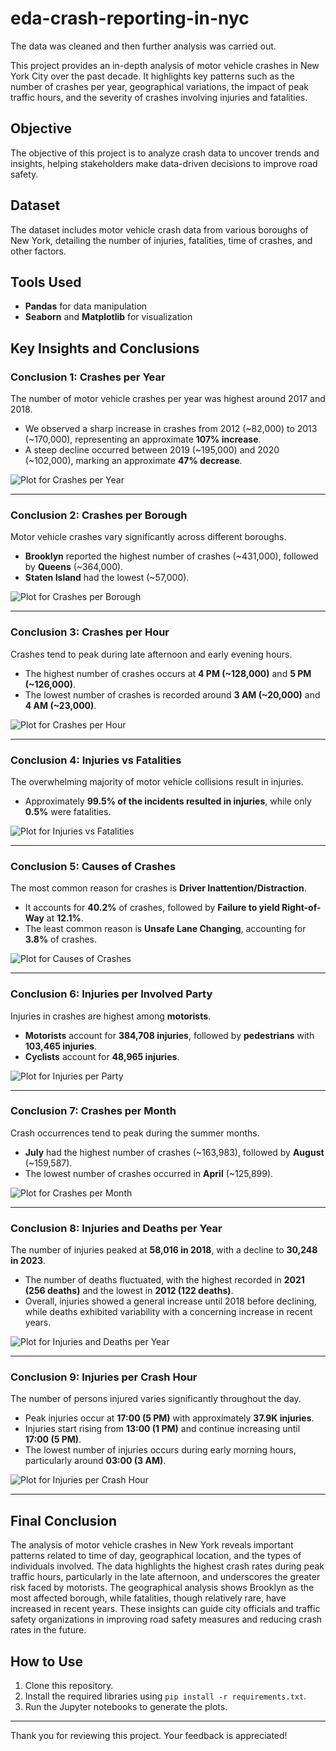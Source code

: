# eda-crash-reporting-in-nyc
The data was cleaned and then further analysis was carried out.

This project provides an in-depth analysis of motor vehicle crashes in New York City over the past decade. It highlights key patterns such as the number of crashes per year, geographical variations, the impact of peak traffic hours, and the severity of crashes involving injuries and fatalities.

## Objective

The objective of this project is to analyze crash data to uncover trends and insights, helping stakeholders make data-driven decisions to improve road safety.

## Dataset

The dataset includes motor vehicle crash data from various boroughs of New York, detailing the number of injuries, fatalities, time of crashes, and other factors.

## Tools Used

- **Pandas** for data manipulation
- **Seaborn** and **Matplotlib** for visualization

## Key Insights and Conclusions

### Conclusion 1: Crashes per Year
The number of motor vehicle crashes per year was highest around 2017 and 2018.

- We observed a sharp increase in crashes from 2012 (~82,000) to 2013 (~170,000), representing an approximate **107% increase**.
- A steep decline occurred between 2019 (~195,000) and 2020 (~102,000), marking an approximate **47% decrease**.

![Plot for Crashes per Year](/result_plots/crashes_per_year.png)

---

### Conclusion 2: Crashes per Borough
Motor vehicle crashes vary significantly across different boroughs.

- **Brooklyn** reported the highest number of crashes (~431,000), followed by **Queens** (~364,000). 
- **Staten Island** had the lowest (~57,000).

![Plot for Crashes per Borough](/result_plots/crashes_per_borough.png)

---

### Conclusion 3: Crashes per Hour
Crashes tend to peak during late afternoon and early evening hours.

- The highest number of crashes occurs at **4 PM (~128,000)** and **5 PM (~126,000)**.
- The lowest number of crashes is recorded around **3 AM (~20,000)** and **4 AM (~23,000)**.

![Plot for Crashes per Hour](/result_plots/crashes_per_hour.png)

---

### Conclusion 4: Injuries vs Fatalities
The overwhelming majority of motor vehicle collisions result in injuries.

- Approximately **99.5% of the incidents resulted in injuries**, while only **0.5%** were fatalities.

![Plot for Injuries vs Fatalities](/result_plots/percentage_of_injuries_vs_deaths.png)

---

### Conclusion 5: Causes of Crashes
The most common reason for crashes is **Driver Inattention/Distraction**.

- It accounts for **40.2%** of crashes, followed by **Failure to yield Right-of-Way** at **12.1%**.
- The least common reason is **Unsafe Lane Changing**, accounting for **3.8%** of crashes.

![Plot for Causes of Crashes](/result_plots/top10_contributing_factors.png)

---

### Conclusion 6: Injuries per Involved Party
Injuries in crashes are highest among **motorists**.

- **Motorists** account for **384,708 injuries**, followed by **pedestrians** with **103,465 injuries**.
- **Cyclists** account for **48,965 injuries**.

![Plot for Injuries per Party](/result_plots/crashes_per_type_of_individual.png)

---

### Conclusion 7: Crashes per Month
Crash occurrences tend to peak during the summer months.

- **July** had the highest number of crashes (~163,983), followed by **August** (~159,587).
- The lowest number of crashes occurred in **April** (~125,899).

![Plot for Crashes per Month](/result_plots/monthly_crashes.png)

---

### Conclusion 8: Injuries and Deaths per Year
The number of injuries peaked at **58,016 in 2018**, with a decline to **30,248 in 2023**.

- The number of deaths fluctuated, with the highest recorded in **2021 (256 deaths)** and the lowest in **2012 (122 deaths)**.
- Overall, injuries showed a general increase until 2018 before declining, while deaths exhibited variability with a concerning increase in recent years.

![Plot for Injuries and Deaths per Year](/result_plots/injuries_deaths_over_years.png)

---

### Conclusion 9: Injuries per Crash Hour
The number of persons injured varies significantly throughout the day.

- Peak injuries occur at **17:00 (5 PM)** with approximately **37.9K injuries**.
- Injuries start rising from **13:00 (1 PM)** and continue increasing until **17:00 (5 PM)**.
- The lowest number of injuries occurs during early morning hours, particularly around **03:00 (3 AM)**.

![Plot for Injuries per Crash Hour](/result_plots/severity_by_time_of_day.png)

---

## Final Conclusion
The analysis of motor vehicle crashes in New York reveals important patterns related to time of day, geographical location, and the types of individuals involved. The data highlights the highest crash rates during peak traffic hours, particularly in the late afternoon, and underscores the greater risk faced by motorists. The geographical analysis shows Brooklyn as the most affected borough, while fatalities, though relatively rare, have increased in recent years. These insights can guide city officials and traffic safety organizations in improving road safety measures and reducing crash rates in the future.

## How to Use

1. Clone this repository.
2. Install the required libraries using `pip install -r requirements.txt`.
3. Run the Jupyter notebooks to generate the plots.

---

Thank you for reviewing this project. Your feedback is appreciated!

